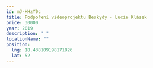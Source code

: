 ```yaml
---
id: mJ-HHzY0c
title: Podpoření videoprojektu Beskydy - Lucie Klásek
price: 30000
year: 2019
description: " "
locationName: ""
position:
  lng: 18.438109198171826
  lat: 52
---
```

